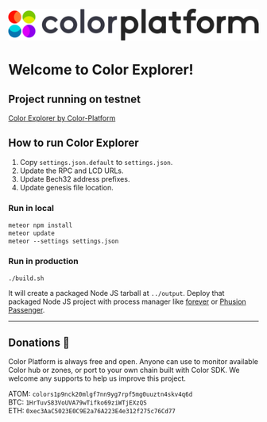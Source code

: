 ![Color-Wallet logo — spaceship blasting off](/public/img/Colorblackplatform.png)

# Welcome to Color Explorer!

## Project running on testnet
[Color Explorer by Color-Platform](http://explorer.color-platform.org/)


## How to run Color Explorer

1. Copy `settings.json.default` to `settings.json`.
2. Update the RPC and LCD URLs.
3. Update Bech32 address prefixes.
4. Update genesis file location.

### Run in local

```
meteor npm install
meteor update
meteor --settings settings.json
```

### Run in production

```
./build.sh
```

It will create a packaged Node JS tarball at `../output`. Deploy that packaged Node JS project with process manager like [forever](https://www.npmjs.com/package/forever) or [Phusion Passenger](https://www.phusionpassenger.com/library/walkthroughs/basics/nodejs/fundamental_concepts.html).

---
## Donations :pray:

Color Platform is always free and open. Anyone can use to monitor available Color hub or zones, or port to your own chain built with Color SDK. We welcome any supports to help us improve this project.

ATOM: `colors1p9nck20mlgf7nn9yg7rpf5mg0uuztn4skv4q6d`\
BTC: `1HrTuvS83VoUVA79wTifko69ziWTjEXzQS`\
ETH: `0xec3AaC5023E0C9E2a76A223E4e312f275c76Cd77`

